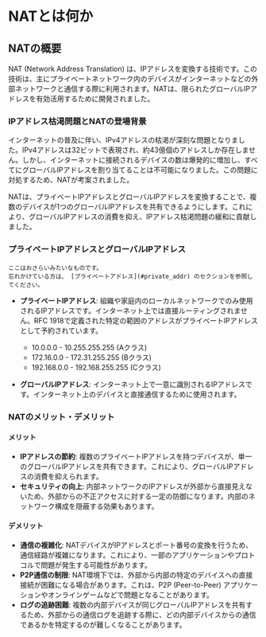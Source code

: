 # NATとは何か

## NATの概要

NAT (Network Address Translation) は、IPアドレスを変換する技術です。この技術は、主にプライベートネットワーク内のデバイスがインターネットなどの外部ネットワークと通信する際に利用されます。NATは、限られたグローバルIPアドレスを有効活用するために開発されました。

### IPアドレス枯渇問題とNATの登場背景

インターネットの普及に伴い、IPv4アドレスの枯渇が深刻な問題となりました。IPv4アドレスは32ビットで表現され、約43億個のアドレスしか存在しません。しかし、インターネットに接続されるデバイスの数は爆発的に増加し、すべてにグローバルIPアドレスを割り当てることは不可能になりました。この問題に対処するため、NATが考案されました。

NATは、プライベートIPアドレスとグローバルIPアドレスを変換することで、複数のデバイスが1つのグローバルIPアドレスを共有できるようにします。これにより、グローバルIPアドレスの消費を抑え、IPアドレス枯渇問題の緩和に貢献しました。

### プライベートIPアドレスとグローバルIPアドレス

```{note}
ここはおさらいみたいなものです。
忘れかけている方は、 [プライベートアドレス](#private_addr) のセクションを参照してください。
```

*   **プライベートIPアドレス**: 組織や家庭内のローカルネットワークでのみ使用されるIPアドレスです。インターネット上では直接ルーティングされません。RFC 1918で定義された特定の範囲のアドレスがプライベートIPアドレスとして予約されています。
    *   10.0.0.0 - 10.255.255.255 (Aクラス)
    *   172.16.0.0 - 172.31.255.255 (Bクラス)
    *   192.168.0.0 - 192.168.255.255 (Cクラス)

*   **グローバルIPアドレス**: インターネット上で一意に識別されるIPアドレスです。インターネット上のデバイスと直接通信するために使用されます。

### NATのメリット・デメリット

#### メリット

*   **IPアドレスの節約**: 複数のプライベートIPアドレスを持つデバイスが、単一のグローバルIPアドレスを共有できます。これにより、グローバルIPアドレスの消費を抑えられます。
*   **セキュリティの向上**: 内部ネットワークのIPアドレスが外部から直接見えないため、外部からの不正アクセスに対する一定の防御になります。内部のネットワーク構成を隠蔽する効果もあります。

#### デメリット

*   **通信の複雑化**: NATデバイスがIPアドレスとポート番号の変換を行うため、通信経路が複雑になります。これにより、一部のアプリケーションやプロトコルで問題が発生する可能性があります。
*   **P2P通信の制限**: NAT環境下では、外部から内部の特定のデバイスへの直接接続が困難になる場合があります。これは、P2P (Peer-to-Peer) アプリケーションやオンラインゲームなどで問題となることがあります。
*   **ログの追跡困難**: 複数の内部デバイスが同じグローバルIPアドレスを共有するため、外部からの通信ログを追跡する際に、どの内部デバイスからの通信であるかを特定するのが難しくなることがあります。
